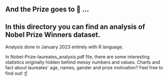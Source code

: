 ## And the Prize goes to :1st_place_medal: ... 
## In this directory you can find an analysis of Nobel Prize Winners dataset.

Analysis done in January 2023 entirely with R language.

In Nobel-Prize-laureates_analysis.pdf file, there are some interesting statistics originally hidden behind messy numbers and values. 
Charts and fact about laureates' age, names, gender and prize motivation?
Feel free to find out! :point_up:
